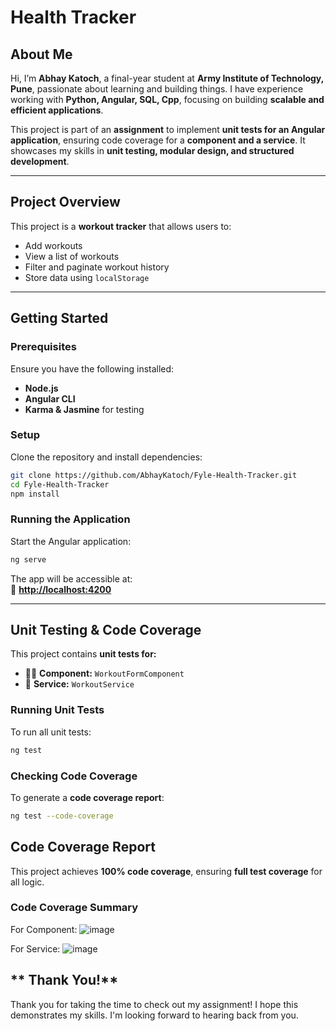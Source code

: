 # Health Tracker

## About Me  
Hi, I’m **Abhay Katoch**, a final-year student at **Army Institute of Technology, Pune**, passionate about learning and building things. I have experience working with **Python, Angular, SQL, Cpp**, focusing on building **scalable and efficient applications**.  

This project is part of an **assignment** to implement **unit tests for an Angular application**, ensuring code coverage for a **component and a service**. It showcases my skills in **unit testing, modular design, and structured development**.

---

## Project Overview  
This project is a **workout tracker** that allows users to:  
- Add workouts  
- View a list of workouts  
- Filter and paginate workout history  
- Store data using `localStorage`  

---

## Getting Started  
###  Prerequisites  
Ensure you have the following installed:  
- **Node.js**
- **Angular CLI**
- **Karma & Jasmine** for testing  

###  Setup  
Clone the repository and install dependencies:
```bash
git clone https://github.com/AbhayKatoch/Fyle-Health-Tracker.git
cd Fyle-Health-Tracker
npm install
```

### Running the Application  
Start the Angular application:
```bash
ng serve
```
The app will be accessible at:  
🔗 **[http://localhost:4200](http://localhost:4200)**

---

##  Unit Testing & Code Coverage  
This project contains **unit tests for:**  
- 🏋️‍♂️ **Component:** `WorkoutFormComponent`  
- 🔧 **Service:** `WorkoutService`  

### Running Unit Tests  
To run all unit tests:
```bash
ng test
```

### Checking Code Coverage  
To generate a **code coverage report**:
```bash
ng test --code-coverage
```


## Code Coverage Report  
This project achieves **100% code coverage**, ensuring **full test coverage** for all logic.

### Code Coverage Summary  

For Component:
![image](https://github.com/user-attachments/assets/f508fae5-95db-4d32-aba7-b58e91ed746e)

For Service:
![image](https://github.com/user-attachments/assets/1e376d82-5304-4b48-b4ae-ab776f7992ec)


## ** Thank You!**
Thank you for taking the time to check out my assignment! I hope this demonstrates my skills. I'm looking forward to hearing back from you.

